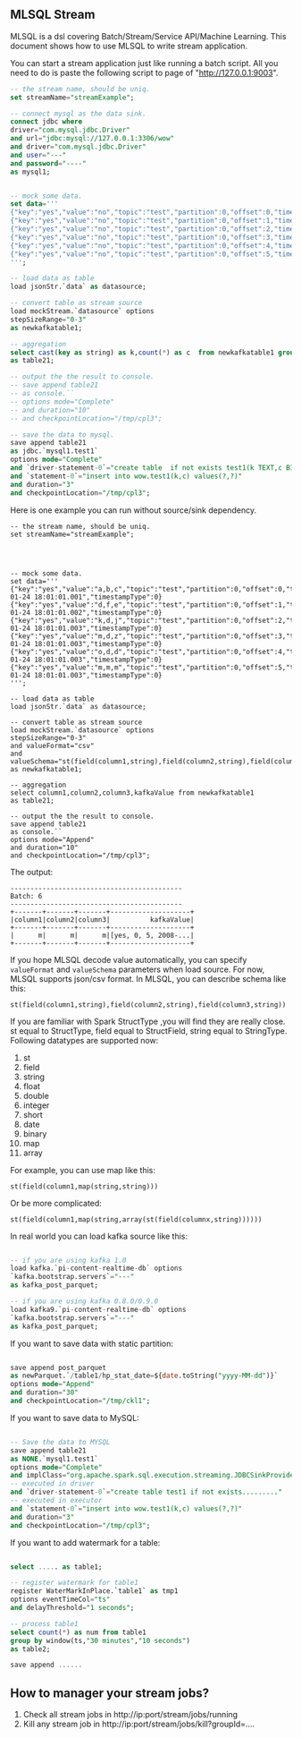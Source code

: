 ## MLSQL Stream

MLSQL is a dsl covering Batch/Stream/Service API/Machine Learning. 
This document shows how to use MLSQL to write  stream application.

You can start a stream application just like running a batch script. 
All you need to do is paste the following script to page of "http://127.0.0.1:9003".

```sql
-- the stream name, should be uniq.
set streamName="streamExample";

-- connect mysql as the data sink.
connect jdbc where  
driver="com.mysql.jdbc.Driver"
and url="jdbc:mysql://127.0.0.1:3306/wow"
and driver="com.mysql.jdbc.Driver"
and user="---"
and password="----"
as mysql1;


-- mock some data.
set data='''
{"key":"yes","value":"no","topic":"test","partition":0,"offset":0,"timestamp":"2008-01-24 18:01:01.001","timestampType":0}
{"key":"yes","value":"no","topic":"test","partition":0,"offset":1,"timestamp":"2008-01-24 18:01:01.002","timestampType":0}
{"key":"yes","value":"no","topic":"test","partition":0,"offset":2,"timestamp":"2008-01-24 18:01:01.003","timestampType":0}
{"key":"yes","value":"no","topic":"test","partition":0,"offset":3,"timestamp":"2008-01-24 18:01:01.003","timestampType":0}
{"key":"yes","value":"no","topic":"test","partition":0,"offset":4,"timestamp":"2008-01-24 18:01:01.003","timestampType":0}
{"key":"yes","value":"no","topic":"test","partition":0,"offset":5,"timestamp":"2008-01-24 18:01:01.003","timestampType":0}
''';

-- load data as table
load jsonStr.`data` as datasource;

-- convert table as stream source
load mockStream.`datasource` options 
stepSizeRange="0-3"
as newkafkatable1;

-- aggregation 
select cast(key as string) as k,count(*) as c  from newkafkatable1 group by key
as table21;

-- output the the result to console.
-- save append table21  
-- as console.`` 
-- options mode="Complete"
-- and duration="10"
-- and checkpointLocation="/tmp/cpl3";

-- save the data to mysql.
save append table21  
as jdbc.`mysql1.test1` 
options mode="Complete"
and `driver-statement-0`="create table  if not exists test1(k TEXT,c BIGINT)"
and `statement-0`="insert into wow.test1(k,c) values(?,?)"
and duration="3"
and checkpointLocation="/tmp/cpl3";

```

Here is one example you can run without source/sink dependency.

```
-- the stream name, should be uniq.
set streamName="streamExample";




-- mock some data.
set data='''
{"key":"yes","value":"a,b,c","topic":"test","partition":0,"offset":0,"timestamp":"2008-01-24 18:01:01.001","timestampType":0}
{"key":"yes","value":"d,f,e","topic":"test","partition":0,"offset":1,"timestamp":"2008-01-24 18:01:01.002","timestampType":0}
{"key":"yes","value":"k,d,j","topic":"test","partition":0,"offset":2,"timestamp":"2008-01-24 18:01:01.003","timestampType":0}
{"key":"yes","value":"m,d,z","topic":"test","partition":0,"offset":3,"timestamp":"2008-01-24 18:01:01.003","timestampType":0}
{"key":"yes","value":"o,d,d","topic":"test","partition":0,"offset":4,"timestamp":"2008-01-24 18:01:01.003","timestampType":0}
{"key":"yes","value":"m,m,m","topic":"test","partition":0,"offset":5,"timestamp":"2008-01-24 18:01:01.003","timestampType":0}
''';

-- load data as table
load jsonStr.`data` as datasource;

-- convert table as stream source
load mockStream.`datasource` options 
stepSizeRange="0-3"
and valueFormat="csv"
and valueSchema="st(field(column1,string),field(column2,string),field(column3,string))"
as newkafkatable1;

-- aggregation 
select column1,column2,column3,kafkaValue from newkafkatable1 
as table21;

-- output the the result to console.
save append table21  
as console.`` 
options mode="Append"
and duration="10"
and checkpointLocation="/tmp/cpl3";

```


The output:

```
-------------------------------------------
Batch: 6
-------------------------------------------
+-------+-------+-------+--------------------+
|column1|column2|column3|          kafkaValue|
+-------+-------+-------+--------------------+
|      m|      m|      m|[yes, 0, 5, 2008-...|
+-------+-------+-------+--------------------+
```


If you hope MLSQL decode value automatically, you can specify `valueFormat` and `valueSchema` parameters when load 
source. For now, MLSQL supports json/csv format. In MLSQL, you can describe schema like this:

```
st(field(column1,string),field(column2,string),field(column3,string))
```

If you are familiar with Spark StructType ,you will find they are really close. st equal to StructType, field equal 
to StructField, string equal to StringType.  Following datatypes are supported now:  

1. st
1. field
1. string
1. float
1. double
1. integer
1. short
1. date
1. binary
1. map
1. array

For example, you can use map like this:

```
st(field(column1,map(string,string)))
```

Or be more complicated:


```
st(field(column1,map(string,array(st(field(columnx,string))))))
```


In real world you can load kafka source like this:

```sql

-- if you are using kafka 1.0
load kafka.`pi-content-realtime-db` options 
`kafka.bootstrap.servers`="---"
as kafka_post_parquet;

-- if you are using kafka 0.8.0/0.9.0
load kafka9.`pi-content-realtime-db` options 
`kafka.bootstrap.servers`="---"
as kafka_post_parquet;

```

If you want to save data with static partition:

```sql

save append post_parquet  
as newParquet.`/table1/hp_stat_date=${date.toString("yyyy-MM-dd")}` 
options mode="Append" 
and duration="30" 
and checkpointLocation="/tmp/ckl1";
```

If you want to save data to MySQL:

```sql

-- Save the data to MYSQL
save append table21  
as NONE.`mysql1.test1` 
options mode="Complete"
and implClass="org.apache.spark.sql.execution.streaming.JDBCSinkProvider"
-- executed in driver
and `driver-statement-0`="create table test1 if not exists........."
-- executed in executor
and `statement-0`="insert into wow.test1(k,c) values(?,?)"
and duration="3"
and checkpointLocation="/tmp/cpl3";
```

If you want to add watermark for a table:

```sql

select ..... as table1;

-- register watermark for table1
register WaterMarkInPlace.`table1` as tmp1
options eventTimeCol="ts"
and delayThreshold="1 seconds";

-- process table1
select count(*) as num from table1
group by window(ts,"30 minutes","10 seconds")
as table2;

save append ......
```


## How to manager your stream jobs?

1. Check all stream jobs in http://ip:port/stream/jobs/running
2. Kill any stream job in http://ip:port/stream/jobs/kill?groupId=....
